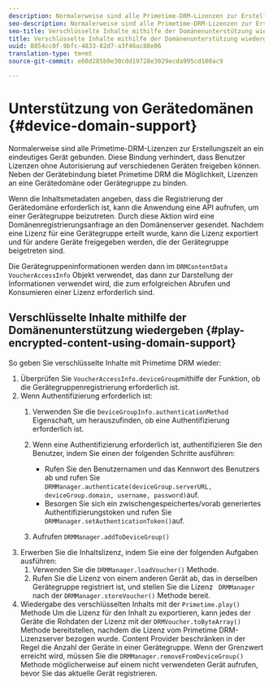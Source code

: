 ```yaml
---
description: Normalerweise sind alle Primetime-DRM-Lizenzen zur Erstellungszeit an ein eindeutiges Gerät gebunden. Diese Bindung verhindert, dass Benutzer Lizenzen ohne Autorisierung auf verschiedenen Geräten freigeben können. Neben der Gerätebindung bietet Primetime DRM die Möglichkeit, Lizenzen an eine Gerätedomäne oder Gerätegruppe zu binden.
seo-description: Normalerweise sind alle Primetime-DRM-Lizenzen zur Erstellungszeit an ein eindeutiges Gerät gebunden. Diese Bindung verhindert, dass Benutzer Lizenzen ohne Autorisierung auf verschiedenen Geräten freigeben können. Neben der Gerätebindung bietet Primetime DRM die Möglichkeit, Lizenzen an eine Gerätedomäne oder Gerätegruppe zu binden.
seo-title: Verschlüsselte Inhalte mithilfe der Domänenunterstützung wiedergeben
title: Verschlüsselte Inhalte mithilfe der Domänenunterstützung wiedergeben
uuid: 8854cc0f-9bfc-4833-82d7-a3f46ac88e06
translation-type: tm+mt
source-git-commit: e60d285b9e30cdd19728e3029ecda995cd100ac9

---
```



# Unterstützung von Gerätedomänen {#device-domain-support}

Normalerweise sind alle Primetime-DRM-Lizenzen zur Erstellungszeit an ein eindeutiges Gerät gebunden. Diese Bindung verhindert, dass Benutzer Lizenzen ohne Autorisierung auf verschiedenen Geräten freigeben können. Neben der Gerätebindung bietet Primetime DRM die Möglichkeit, Lizenzen an eine Gerätedomäne oder Gerätegruppe zu binden.

Wenn die Inhaltsmetadaten angeben, dass die Registrierung der Gerätedomäne erforderlich ist, kann die Anwendung eine API aufrufen, um einer Gerätegruppe beizutreten. Durch diese Aktion wird eine Domänenregistrierungsanfrage an den Domänenserver gesendet. Nachdem eine Lizenz für eine Gerätegruppe erteilt wurde, kann die Lizenz exportiert und für andere Geräte freigegeben werden, die der Gerätegruppe beigetreten sind.

Die Gerätegruppeninformationen werden dann im `DRMContentData` `VoucherAccessInfo` Objekt verwendet, das dann zur Darstellung der Informationen verwendet wird, die zum erfolgreichen Abrufen und Konsumieren einer Lizenz erforderlich sind.

## Verschlüsselte Inhalte mithilfe der Domänenunterstützung wiedergeben {#play-encrypted-content-using-domain-support}

So geben Sie verschlüsselte Inhalte mit Primetime DRM wieder:

1. Überprüfen Sie `VoucherAccessInfo.deviceGroup`mithilfe der Funktion, ob die Gerätegruppenregistrierung erforderlich ist.
1. Wenn Authentifizierung erforderlich ist:
   1. Verwenden Sie die `DeviceGroupInfo.authenticationMethod` Eigenschaft, um herauszufinden, ob eine Authentifizierung erforderlich ist.
   1. Wenn eine Authentifizierung erforderlich ist, authentifizieren Sie den Benutzer, indem Sie einen der folgenden Schritte ausführen:

      * Rufen Sie den Benutzernamen und das Kennwort des Benutzers ab und rufen Sie `DRMManager.authenticate(deviceGroup.serverURL, deviceGroup.domain, username, password)`auf.
      * Besorgen Sie sich ein zwischengespeichertes/vorab generiertes Authentifizierungstoken und rufen Sie `DRMManager.setAuthenticationToken()`auf.
   1. Aufrufen `DRMManager.addToDeviceGroup()`
1. Erwerben Sie die Inhaltslizenz, indem Sie eine der folgenden Aufgaben ausführen:
   1. Verwenden Sie die `DRMManager.loadVoucher()` Methode.
   1. Rufen Sie die Lizenz von einem anderen Gerät ab, das in derselben Gerätegruppe registriert ist, und stellen Sie die Lizenz ` DRMManager` nach der `DRMManager.storeVoucher()` Methode bereit.
1. Wiedergabe des verschlüsselten Inhalts mit der `Primetime.play()` Methode
Um die Lizenz für den Inhalt zu exportieren, kann jedes der Geräte die Rohdaten der Lizenz mit der `DRMVoucher.toByteArray()` Methode bereitstellen, nachdem die Lizenz vom Primetime DRM-Lizenzserver bezogen wurde. Content Provider beschränken in der Regel die Anzahl der Geräte in einer Gerätegruppe. Wenn der Grenzwert erreicht wird, müssen Sie die `DRMManager.removeFromDeviceGroup()` Methode möglicherweise auf einem nicht verwendeten Gerät aufrufen, bevor Sie das aktuelle Gerät registrieren.